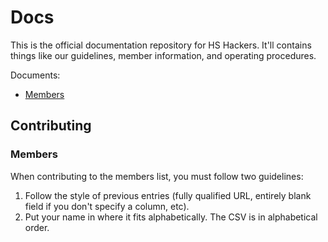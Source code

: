 # Docs

This is the official documentation repository for HS Hackers. It'll contains
things like our guidelines, member information, and operating procedures.

Documents:

* [Members](members.csv)

## Contributing

### Members

When contributing to the members list, you must follow two guidelines:

1. Follow the style of previous entries (fully qualified URL, entirely blank
   field if you don't specify a column, etc).
2. Put your name in where it fits alphabetically. The CSV is in alphabetical
   order.
